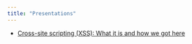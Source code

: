 ```yaml
---
title: "Presentations"
---
```


* [Cross-site scripting (XSS): What it is and how we got here](xss/)
